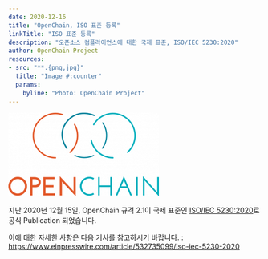 ```yaml
---
date: 2020-12-16
title: "OpenChain, ISO 표준 등록"
linkTitle: "ISO 표준 등록"
description: "오픈소스 컴플라이언스에 대한 국제 표준, ISO/IEC 5230:2020"
author: OpenChain Project
resources:
- src: "**.{png,jpg}"
  title: "Image #:counter"
  params:
    byline: "Photo: OpenChain Project"
---
```


![featured-cover](featured-openchain-logo.png)

지난 2020년 12월 15일, OpenChain 규격 2.1이 국제 표준인 [ISO/IEC 5230:2020](https://www.iso.org/standard/81039.html)로 공식 Publication 되었습니다.

이에 대한 자세한 사항은 다음 기사를 참고하시기 바랍니다. : https://www.einpresswire.com/article/532735099/iso-iec-5230-2020
